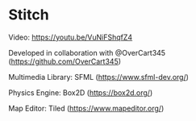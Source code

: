 # Stitch
Video: https://youtu.be/VuNiFShqfZ4

Developed in collaboration with @OverCart345 (https://github.com/OverCart345)

Multimedia Library: SFML (https://www.sfml-dev.org/)

Physics Engine: Box2D (https://box2d.org/)

Map Editor: Tiled (https://www.mapeditor.org/)
